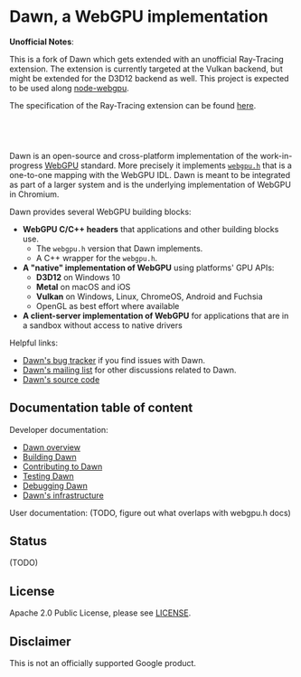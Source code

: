 # Dawn, a WebGPU implementation

**Unofficial Notes**:

This is a fork of Dawn which gets extended with an unofficial Ray-Tracing extension. The extension is currently targeted at the Vulkan backend, but might be extended for the D3D12 backend as well.
This project is expected to be used along [node-webgpu](https://github.com/maierfelix/webgpu).

The specification of the Ray-Tracing extension can be found [here](https://github.com/maierfelix/dawn-ray-tracing/blob/master/RT_SPEC.md).

## ‌‌ 

Dawn is an open-source and cross-platform implementation of the work-in-progress [WebGPU](https://webgpu.dev) standard.
More precisely it implements [`webgpu.h`](https://github.com/webgpu-native/webgpu-headers/blob/master/webgpu.h) that is a one-to-one mapping with the WebGPU IDL.
Dawn is meant to be integrated as part of a larger system and is the underlying implementation of WebGPU in Chromium.

Dawn provides several WebGPU building blocks:
 - **WebGPU C/C++ headers** that applications and other building blocks use.
   - The `webgpu.h` version that Dawn implements.
   - A C++ wrapper for the `webgpu.h`.
 - **A "native" implementation of WebGPU** using platforms' GPU APIs:
   - **D3D12** on Windows 10
   - **Metal** on macOS and iOS
   - **Vulkan** on Windows, Linux, ChromeOS, Android and Fuchsia
   - OpenGL as best effort where available
 - **A client-server implementation of WebGPU** for applications that are in a sandbox without access to native drivers

Helpful links:

 - [Dawn's bug tracker](https://bugs.chromium.org/p/dawn/issues/entry) if you find issues with Dawn.
 - [Dawn's mailing list](https://groups.google.com/forum/#!members/dawn-graphics) for other discussions related to Dawn.
 - [Dawn's source code](https://dawn.googlesource.com/dawn)

## Documentation table of content

Developer documentation:

 - [Dawn overview](docs/overview.md)
 - [Building Dawn](docs/buiding.md)
 - [Contributing to Dawn](CONTRIBUTING.md)
 - [Testing Dawn](docs/testing.md)
 - [Debugging Dawn](docs/debugging.md)
 - [Dawn's infrastructure](docs/infra.md)

User documentation: (TODO, figure out what overlaps with webgpu.h docs)

## Status

(TODO)

## License

Apache 2.0 Public License, please see [LICENSE](/LICENSE).

## Disclaimer

This is not an officially supported Google product.

